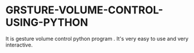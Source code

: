 # GRSTURE-VOLUME-CONTROL-USING-PYTHON
It is gesture volume control python program . It's very easy to use and very interactive.
